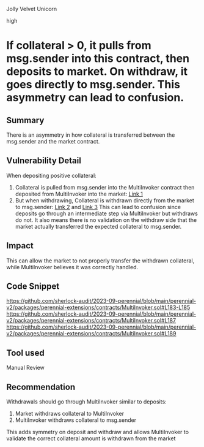 Jolly Velvet Unicorn

high

# If collateral > 0, it pulls from msg.sender into this contract, then deposits to market. On withdraw, it goes directly to msg.sender. This asymmetry can lead to confusion.
## Summary
There is an asymmetry in how collateral is transferred between the msg.sender and the market contract.
## Vulnerability Detail
When depositing positive collateral:
1.  Collateral is pulled from msg.sender into the MultiInvoker contract then deposited from MultiInvoker into the market: [Link 1](https://github.com/sherlock-audit/2023-09-perennial/blob/main/perennial-v2/packages/perennial-extensions/contracts/MultiInvoker.sol#L183-L185)
3. But when withdrawing, Collateral is withdrawn directly from the market to msg.sender: [Link 2](https://github.com/sherlock-audit/2023-09-perennial/blob/main/perennial-v2/packages/perennial-extensions/contracts/MultiInvoker.sol#L187) and [Link 3](https://github.com/sherlock-audit/2023-09-perennial/blob/main/perennial-v2/packages/perennial-extensions/contracts/MultiInvoker.sol#L189)
This can lead to confusion since deposits go through an intermediate step via MultiInvoker but withdraws do not. It also means there is no validation on the withdraw side that the market actually transferred the expected collateral to msg.sender.




## Impact
This can allow the market to not properly transfer the withdrawn collateral, while MultiInvoker believes it was correctly handled.
## Code Snippet
https://github.com/sherlock-audit/2023-09-perennial/blob/main/perennial-v2/packages/perennial-extensions/contracts/MultiInvoker.sol#L183-L185
https://github.com/sherlock-audit/2023-09-perennial/blob/main/perennial-v2/packages/perennial-extensions/contracts/MultiInvoker.sol#L187
https://github.com/sherlock-audit/2023-09-perennial/blob/main/perennial-v2/packages/perennial-extensions/contracts/MultiInvoker.sol#L189
## Tool used

Manual Review

## Recommendation
Withdrawals should go through MultiInvoker similar to deposits:
1. Market withdraws collateral to MultiInvoker
2. MultiInvoker withdraws collateral to msg.sender

This adds symmetry on deposit and withdraw and allows MultiInvoker to validate the correct collateral amount is withdrawn from the market
